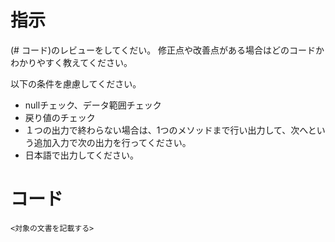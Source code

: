 # 指示
(# コード)のレビューをしてくだい。
修正点や改善点がある場合はどのコードかわかりやすく教えてください。

以下の条件を慮慮してください。

- nullチェック、データ範囲チェック
- 戻り値のチェック
- １つの出力で終わらない場合は、1つのメソッドまで行い出力して、次へという追加入力で次の出力を行ってください。
- 日本語で出力してください。

# コード
```
<対象の文書を記載する>
```

